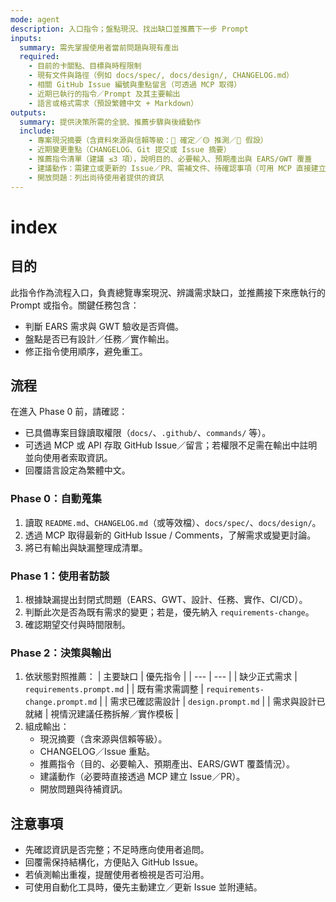 ```yaml
---
mode: agent
description: 入口指令；盤點現況、找出缺口並推薦下一步 Prompt
inputs:
  summary: 需先掌握使用者當前問題與現有產出
  required:
    - 目前的卡關點、目標與時程限制
    - 現有文件與路徑（例如 docs/spec/, docs/design/, CHANGELOG.md）
    - 相關 GitHub Issue 編號與重點留言（可透過 MCP 取得）
    - 近期已執行的指令／Prompt 及其主要輸出
    - 語言或格式需求（預設繁體中文 + Markdown）
outputs:
  summary: 提供決策所需的全貌、推薦步驟與後續動作
  include:
    - 專案現況摘要（含資料來源與信賴等級：🔵 確定／🟡 推測／🔴 假設）
    - 近期變更重點（CHANGELOG、Git 提交或 Issue 摘要）
    - 推薦指令清單（建議 ≤3 項），說明目的、必要輸入、預期產出與 EARS/GWT 覆蓋
    - 建議動作：需建立或更新的 Issue／PR、需補文件、待確認事項（可用 MCP 直接建立）
    - 開放問題：列出尚待使用者提供的資訊
---
```


# index

## 目的

此指令作為流程入口，負責總覽專案現況、辨識需求缺口，並推薦接下來應執行的 Prompt 或指令。關鍵任務包含：
- 判斷 EARS 需求與 GWT 驗收是否齊備。
- 盤點是否已有設計／任務／實作輸出。
- 修正指令使用順序，避免重工。

## 流程

在進入 Phase 0 前，請確認：
- 已具備專案目錄讀取權限（`docs/`、`.github/`、`commands/` 等）。
- 可透過 MCP 或 API 存取 GitHub Issue／留言；若權限不足需在輸出中註明並向使用者索取資訊。
- 回覆語言設定為繁體中文。

### Phase 0：自動蒐集
1. 讀取 `README.md`、`CHANGELOG.md`（或等效檔）、`docs/spec/`、`docs/design/`。
2. 透過 MCP 取得最新的 GitHub Issue / Comments，了解需求或變更討論。
3. 將已有輸出與缺漏整理成清單。

### Phase 1：使用者訪談
1. 根據缺漏提出封閉式問題（EARS、GWT、設計、任務、實作、CI/CD）。
2. 判斷此次是否為既有需求的變更；若是，優先納入 `requirements-change`。
3. 確認期望交付與時間限制。

### Phase 2：決策與輸出
1. 依狀態對照推薦：
   | 主要缺口 | 優先指令 |
   | --- | --- |
   | 缺少正式需求 | `requirements.prompt.md` |
   | 既有需求需調整 | `requirements-change.prompt.md` |
   | 需求已確認需設計 | `design.prompt.md` |
   | 需求與設計已就緒 | 視情況建議任務拆解／實作模板 |
2. 組成輸出：
   - 現況摘要（含來源與信賴等級）。
   - CHANGELOG／Issue 重點。
   - 推薦指令（目的、必要輸入、預期產出、EARS/GWT 覆蓋情況）。
   - 建議動作（必要時直接透過 MCP 建立 Issue／PR）。
   - 開放問題與待補資訊。

## 注意事項

- 先確認資訊是否完整；不足時應向使用者追問。
- 回覆需保持結構化，方便貼入 GitHub Issue。
- 若偵測輸出重複，提醒使用者檢視是否可沿用。
- 可使用自動化工具時，優先主動建立／更新 Issue 並附連結。
